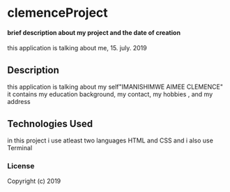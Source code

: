 # clemenceProject

#### brief description about my project and the date of creation
this application is talking about me, 15. july. 2019

## Description
this application is talking about my self"IMANISHIMWE AIMEE CLEMENCE" it contains my education background, my contact, my hobbies , and my address
## Technologies Used
in this project i use atleast two languages HTML and CSS
and i also use Terminal

### License

Copyright (c) 2019
